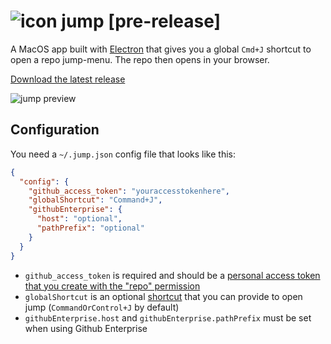 # ![icon](./icon.png) jump [pre-release]

A MacOS app built with [Electron](https://github.com/electron/electron) that gives you a global `Cmd+J` shortcut to open a repo jump-menu. The repo then opens in your browser.

[Download the latest release](https://github.com/dropseed/jump/releases/latest)

![jump preview](preview.gif)

## Configuration

You need a `~/.jump.json` config file that looks like this:

```json
{
  "config": {
    "github_access_token": "youraccesstokenhere",
    "globalShortcut": "Command+J",
    "githubEnterprise": {
      "host": "optional",
      "pathPrefix": "optional"
    }
  }
}
```

- `github_access_token` is required and should be a [personal access token that you create with the "repo" permission](https://help.github.com/articles/creating-a-personal-access-token-for-the-command-line/#creating-a-token)
- `globalShortcut` is an optional [shortcut](https://electronjs.org/docs/api/global-shortcut) that you can provide to open jump (`CommandOrControl+J` by default)
- `githubEnterprise.host` and `githubEnterprise.pathPrefix` must be set when using Github Enterprise
